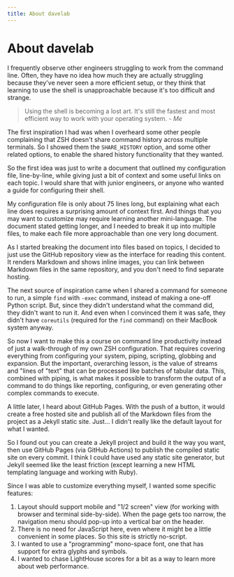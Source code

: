 ```yaml
---
title: About davelab
---
```

# About davelab

I frequently observe other engineers struggling to work from the command line. Often, they have no idea how much they are actually struggling because they've never seen a more efficient setup, or they think that learning to use the shell is unapproachable because it's too difficult and strange.

> Using the shell is becoming a lost art. It's still the fastest and most efficient way to work with your operating system.
<cite>- Me</cite>

The first inspiration I had was when I overheard some other people complaining that ZSH doesn't share command history across multiple terminals. So I showed them the `SHARE_HISTORY` option, and some other related options, to enable the shared history functionality that they wanted.

So the first idea was just to write a document that outlined my configuration file, line-by-line, while giving just a bit of context and some useful links on each topic. I would share that with junior engineers, or anyone who wanted a guide for configuring their shell.

My configuration file is only about 75 lines long, but explaining what each line does requires a surprising amount of context first. And things that you may want to customize may require learning another mini-language. The document stated getting longer, and I needed to break it up into multiple files, to make each file more approachable than one very long document.

As I started breaking the document into files based on topics, I decided to just use the GitHub repository view as the interface for reading this content. It renders Markdown and shows inline images, you can link between Markdown files in the same repository, and you don't need to find separate hosting.

The next source of inspiration came when I shared a command for someone to run, a simple `find` with `-exec` command, instead of making a one-off Python script. But, since they didn't understand what the command did, they didn't want to run it. And even when I convinced them it was safe, they didn't have `coreutils` (required for the `find` command) on their MacBook system anyway.

So now I want to make this a course on command line productivity instead of just a walk-through of my own ZSH configuration. That requires covering everything from configuring your system, piping, scripting, globbing and expansion. But the important, overarching lesson, is the value of streams and "lines of "text" that can be processed like batches of tabular data. This, combined with piping, is what makes it possible to transform the output of a command to do things like reporting, configuring, or even generating other complex commands to execute.

A little later, I heard about GitHub Pages. With the push of a button, it would create a free hosted site and publish all of the Markdown files from the project as a Jekyll static site. Just... I didn't really like the default layout for what I wanted.

So I found out you can create a Jekyll project and build it the way you want, then use GitHub Pages (via GitHub Actions) to publish the compiled static site on every commit. I think I could have used any static site generator, but Jekyll seemed like the least friction (except learning a new HTML templating language and working with Ruby).

Since I was able to customize everything myself, I wanted some specific features:

1. Layout should support mobile and "1/2 screen" view (for working with browser and terminal side-by-side). When the page gets too narrow, the navigation menu should pop-up into a vertical bar on the header.
2. There is no need for JavaScript here, even where it might be a little convenient in some places. So this site is strictly no-script.
3. I wanted to use a "programming" mono-space font, one that has support for extra glyphs and symbols.
4. I wanted to chase LightHouse scores for a bit as a way to learn more about web performance.

<!--
Another recent bout of inspiration came when another engineer I know mentioned they were having trouble prototyping something on their work-issued MacBook. They wanted to tutorial and demo something for a proposal, but they needed a specific version of python and certain dependencies. Besides the issue of running the right Python version, they also had an issue where the packages they installed with `pip` were not available when they tried to run their app.

So I wanted to write something about prototyping and "personal projects" - managing various prototypes, examples, and tutorials. This requires talking about dependencies, dependency management systems and techniques, as well as isolation (dependency isolation and system isolation).

I enjoy programming and learning about computers and technology. My job (currently) involves computers and technology. This means that my hobby activities directly benefit my performance at work. I can't make other people change what hobbies they find rewarding, but I can say that having a genuine interest in the technology you work with will be beneficial.

You can learn a lot by doing tutorial after tutorial, but to really learn something you need to do a more involved project. This is where you will learn the idiosyncrasies of whatever you are working with, and you will start to develop patterns and opinions that you will use to inform future decisions and conversations. Having "personal" or "pet" projects, or regularly contributing to an open-source project, are the best way to actually learn something.

And the most recent inspiration was another observation: watching other engineers with very slow development cycles. I'm talking about how much time and effort is required between when you make a change to your code, and when you observe the effects of that change. Debugging your web server, running tests, etc. You should optimize these tasks to be as quick and easy as possible because you do them so frequently throughout the day.

> So the theme of this site is actually "developer productivity" but from my command-line-centric point-of-view.

-->
